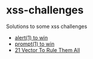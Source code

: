 # xss-challenges
Solutions to some xss challenges

- [alert(1) to win](alf.nu/index.md)
- [prompt(1) to win](prompt.ml/index.md)
- [21 Vector To Rule Them All](#)
